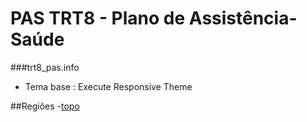 # PAS TRT8 - Plano de Assistência-Saúde
###trt8_pas.info
- Tema base : Execute Responsive Theme

##Regiões
-[topo](#)
